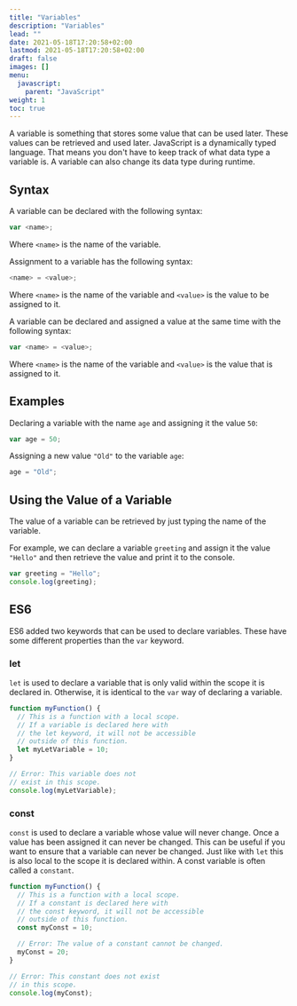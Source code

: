 ```yaml
---
title: "Variables"
description: "Variables"
lead: ""
date: 2021-05-18T17:20:58+02:00
lastmod: 2021-05-18T17:20:58+02:00
draft: false
images: []
menu:
  javascript:
    parent: "JavaScript"
weight: 1
toc: true
---
```


A variable is something that stores some value that can be used later. These values can be retrieved and used later. JavaScript is a dynamically typed language. That means you don't have to keep track of what data type a variable is. A variable can also change its data type during runtime.

## Syntax

A variable can be declared with the following syntax:

```js
var <name>;
```

Where `<name>` is the name of the variable.

Assignment to a variable has the following syntax:

```js
<name> = <value>;
```

Where `<name>` is the name of the variable and `<value>` is the value to be assigned to it.

A variable can be declared and assigned a value at the same time with the following syntax:

```js
var <name> = <value>;
```

Where `<name>` is the name of the variable and `<value>` is the value that is assigned to it.

## Examples

Declaring a variable with the name `age` and assigning it the value `50`:

```js
var age = 50;
```

Assigning a new value `"Old"` to the variable `age`:

```js
age = "Old";
```

## Using the Value of a Variable

The value of a variable can be retrieved by just typing the name of the variable.

For example, we can declare a variable `greeting` and assign it the value `"Hello"` and then retrieve the value and print it to the console.

```js
var greeting = "Hello";
console.log(greeting);
```

## ES6

ES6 added two keywords that can be used to declare variables. These have some different properties than the `var` keyword.

### let

`let` is used to declare a variable that is only valid within the scope it is declared in. Otherwise, it is identical to the `var` way of declaring a variable.

```js
function myFunction() {
  // This is a function with a local scope.
  // If a variable is declared here with
  // the let keyword, it will not be accessible
  // outside of this function.
  let myLetVariable = 10;
}

// Error: This variable does not
// exist in this scope.
console.log(myLetVariable);
```

### const

`const` is used to declare a variable whose value will never change. Once a value has been assigned it can never be changed. This can be useful if you want to ensure that a variable can never be changed. Just like with `let` this is also local to the scope it is declared within. A const variable is often called a `constant`.

```js
function myFunction() {
  // This is a function with a local scope.
  // If a constant is declared here with
  // the const keyword, it will not be accessible
  // outside of this function.
  const myConst = 10;

  // Error: The value of a constant cannot be changed.
  myConst = 20;
}

// Error: This constant does not exist
// in this scope.
console.log(myConst);
```
